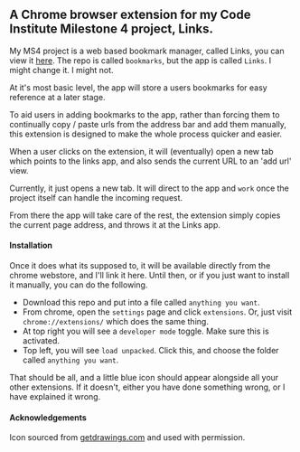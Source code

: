 ## A Chrome browser extension for my Code Institute Milestone 4 project, Links.

My MS4 project is a web based bookmark manager, called Links, you can view it [here](https://github.com/steview-d/bookmarks). The repo is called ``bookmarks``, but the app is called ``Links``. I might change it. I might not.

At it's most basic level, the app will store a users bookmarks for easy reference at a later stage.

To aid users in adding bookmarks to the app, rather than forcing them to continually copy / paste urls from the address bar and add them manually, this extension is designed to make the whole process quicker and easier.

When a user clicks on the extension, it will (eventually) open a new tab which points to the links app, and also sends the current URL to an 'add url' view.

Currently, it just opens a new tab. It will direct to the app and ``work`` once the project itself can handle the incoming request.

From there the app will take care of the rest, the extension simply copies the current page address, and throws it at the Links app.

#### Installation

Once it does what its supposed to, it will be available directly from the chrome webstore, and I'll link it here.
Until then, or if you just want to install it manually, you can do the following.

- Download this repo and put into a file called ``anything you want``.
- From chrome, open the ``settings`` page and click ``extensions``. Or, just visit ``chrome://extensions/`` which does the same thing.
- At top right you will see a ``developer mode`` toggle. Make sure this is activated.
- Top left, you will see ``load unpacked``. Click this, and choose the folder called ``anything you want``.

That should be all, and a little blue icon should appear alongside all your other extensions. If it doesn't, either you have done something wrong, or I have explained it wrong.

#### Acknowledgements

Icon sourced from [getdrawings.com](http://getdrawings.com/) and used with permission.